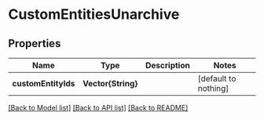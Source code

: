 # CustomEntitiesUnarchive


## Properties
Name | Type | Description | Notes
------------ | ------------- | ------------- | -------------
**customEntityIds** | **Vector{String}** |  | [default to nothing]


[[Back to Model list]](../README.md#models) [[Back to API list]](../README.md#api-endpoints) [[Back to README]](../README.md)


